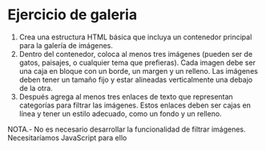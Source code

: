 # Ejercicio de galeria

<ol>
  <li>Crea una estructura HTML básica que incluya un contenedor principal para la galería de imágenes.</li>
  <li>Dentro del contenedor, coloca al menos tres imágenes (pueden ser de gatos, paisajes, o cualquier tema que prefieras). Cada imagen debe ser una caja en bloque con un borde, un margen y un relleno. Las imágenes deben tener un tamaño fijo y estar alineadas verticalmente una debajo de la otra.</li>
  <li>Después agrega al menos tres enlaces de texto que representan categorías para filtrar las imágenes. Estos enlaces deben ser cajas en línea y tener un estilo adecuado, como un fondo y un relleno.</li>
</ol>

NOTA.- No es necesario desarrollar la funcionalidad de filtrar imágenes. Necesitaríamos JavaScript para ello
